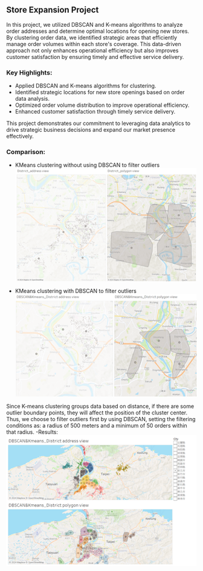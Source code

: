 ## Store Expansion Project

In this project, we utilized DBSCAN and K-means algorithms to analyze order addresses and determine optimal locations for opening new stores. By clustering order data, we identified strategic areas that efficiently manage order volumes within each store's coverage. This data-driven approach not only enhances operational efficiency but also improves customer satisfaction by ensuring timely and effective service delivery.

### Key Highlights:
- Applied DBSCAN and K-means algorithms for clustering.
- Identified strategic locations for new store openings based on order data analysis.
- Optimized order volume distribution to improve operational efficiency.
- Enhanced customer satisfaction through timely service delivery.

This project demonstrates our commitment to leveraging data analytics to drive strategic business decisions and expand our market presence effectively.

### Comparison:
- KMeans clustering without using DBSCAN to filter outliers
![KMeans without DBSCAN](1.png)

- KMeans clustering with DBSCAN to filter outliers
![KMeans with DBSCAN](2.png)

Since K-means clustering groups data based on distance, if there are some outlier boundary points, they will affect the position of the cluster center. Thus, we choose to filter outliers first by using DBSCAN, setting the filtering conditions as: a radius of 500 meters and a minimum of 50 orders within that radius.
-Results:
![Optimal store locations](Optimal%20store%20location.png)